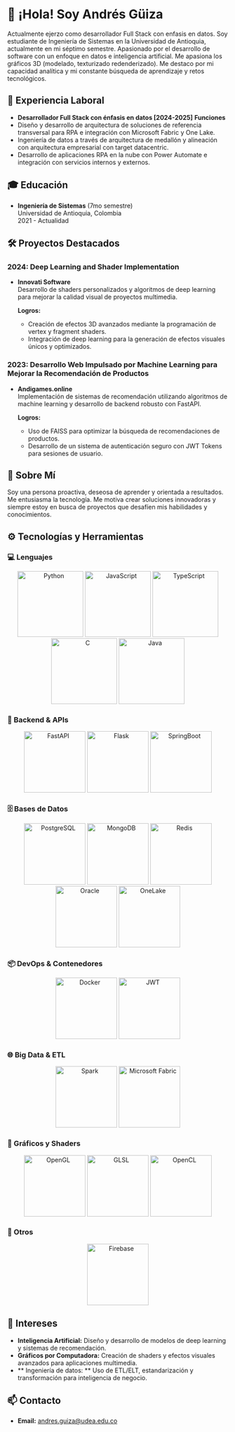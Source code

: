 # 👋 ¡Hola! Soy Andrés Güiza

Actualmente ejerzo como desarrollador Full Stack con enfasis en datos. Soy  estudiante de Ingeniería de Sistemas en la Universidad de Antioquia, actualmente en mi séptimo semestre. Apasionado por el desarrollo de software con un enfoque en datos e inteligencia artificial. Me apasiona los gráficos 3D (modelado, texturizado redenderizado). Me destaco por mi capacidad analítica y mi constante búsqueda de aprendizaje y retos tecnológicos.

## 💼 Experiencia Laboral
- **Desarrollador Full Stack con énfasis en datos [2024-2025]**
**Funciones**
- Diseño y desarrollo de arquitectura de soluciones de referencia transversal para RPA e integración con Microsoft Fabric y One Lake.
- Ingeniería de datos a través de arquitectura de medallón y alineación con arquitectura empresarial con target datacentric.
- Desarrollo de aplicaciones RPA en la nube con Power Automate e integración con servicios internos y externos.

## 🎓 Educación

- **Ingeniería de Sistemas** (7mo semestre)  
  Universidad de Antioquia, Colombia  
  2021 - Actualidad

## 🛠 Proyectos Destacados

### 2024: Deep Learning and Shader Implementation
- **Innovati Software**  
  Desarrollo de shaders personalizados y algoritmos de deep learning para mejorar la calidad visual de proyectos multimedia.

  **Logros:**
  - Creación de efectos 3D avanzados mediante la programación de vertex y fragment shaders.
  - Integración de deep learning para la generación de efectos visuales únicos y optimizados.

### 2023: Desarrollo Web Impulsado por Machine Learning para Mejorar la Recomendación de Productos
- **Andigames.online**  
  Implementación de sistemas de recomendación utilizando algoritmos de machine learning y desarrollo de backend robusto con FastAPI.

  **Logros:**
  - Uso de FAISS para optimizar la búsqueda de recomendaciones de productos.
  - Desarrollo de un sistema de autenticación seguro con JWT Tokens para sesiones de usuario.

## 🚀 Sobre Mí

Soy una persona proactiva, deseosa de aprender y orientada a resultados. Me entusiasma la tecnología. Me motiva crear soluciones innovadoras y siempre estoy en busca de proyectos que desafíen mis habilidades y conocimientos.

## ⚙️ Tecnologías y Herramientas

### 💻 Lenguajes
<p align="center">
  <img alt="Python" src="https://img.shields.io/badge/Python-3776AB?logo=python&style=for-the-badge" width="150" />
  <img alt="JavaScript" src="https://img.shields.io/badge/JavaScript-F7DF1E?logo=javascript&style=for-the-badge" width="150" />
  <img alt="TypeScript" src="https://img.shields.io/badge/TypeScript-3178C6?logo=typescript&style=for-the-badge" width="150" />
  <img alt="C" src="https://img.shields.io/badge/C-00599C?logo=c&style=for-the-badge" width="150" />
  <img alt="Java" src="https://img.shields.io/badge/Java-007396?logo=java&style=for-the-badge" width="150" />
</p>

### 🔧 Backend & APIs
<p align="center">
  <img alt="FastAPI" src="https://img.shields.io/badge/FastAPI-009688?logo=fastapi&style=for-the-badge" width="140" />
  <img alt="Flask" src="https://img.shields.io/badge/Flask-000000?logo=flask&style=for-the-badge" width="140" />
  <img alt="SpringBoot" src="https://img.shields.io/badge/SpringBoot-6DB33F?logo=springboot&style=for-the-badge" width="140" />
</p>

### 🗄️ Bases de Datos
<p align="center">
  <img alt="PostgreSQL" src="https://img.shields.io/badge/PostgreSQL-316192?logo=postgresql&style=for-the-badge" width="140" />
  <img alt="MongoDB" src="https://img.shields.io/badge/MongoDB-47A248?logo=mongodb&style=for-the-badge" width="140" />
  <img alt="Redis" src="https://img.shields.io/badge/Redis-DC382D?logo=redis&style=for-the-badge" width="140" />
  <img alt="Oracle" src="https://img.shields.io/badge/Oracle-F80000?logo=oracle&style=for-the-badge" width="140" />
  <img alt="OneLake" src="https://img.shields.io/badge/OneLake-0052CC?style=for-the-badge" width="140" />
</p>

### 📦 DevOps & Contenedores
<p align="center">
  <img alt="Docker" src="https://img.shields.io/badge/Docker-2496ED?logo=docker&style=for-the-badge" width="140" />
  <img alt="JWT" src="https://img.shields.io/badge/JWT-000000?logo=jsonwebtoken&style=for-the-badge" width="140" />
</p>

### 🌐 Big Data & ETL
<p align="center">
  <img alt="Spark" src="https://img.shields.io/badge/Spark-E25A1C?logo=apache-spark&style=for-the-badge" width="140" />
  <img alt="Microsoft Fabric" src="https://img.shields.io/badge/Microsoft%20Fabric-0078D4?style=for-the-badge" width="140" />
</p>

### 🎨 Gráficos y Shaders
<p align="center">
  <img alt="OpenGL" src="https://img.shields.io/badge/OpenGL-5586A4?logo=opengl&style=for-the-badge" width="140" />
  <img alt="GLSL" src="https://img.shields.io/badge/GLSL-128E68?style=for-the-badge" width="140" />
  <img alt="OpenCL" src="https://img.shields.io/badge/OpenCL-ED2E25?logo=opencl&style=for-the-badge" width="140" />
</p>

### 🔗 Otros
<p align="center">
  <img alt="Firebase" src="https://img.shields.io/badge/Firebase-FFCA28?logo=firebase&style=for-the-badge" width="140" />
</p>

## 🎯 Intereses

- **Inteligencia Artificial:** Diseño y desarrollo de modelos de deep learning y sistemas de recomendación.
- **Gráficos por Computadora:** Creación de shaders y efectos visuales avanzados para aplicaciones multimedia.
- ** Ingeniería de datos: ** Uso de ETL/ELT, estandarización y transformación para inteligencia de negocio.

## 📫 Contacto

- **Email:** [andres.guiza@udea.edu.co](mailto:andres.guiza@udea.edu.co)
